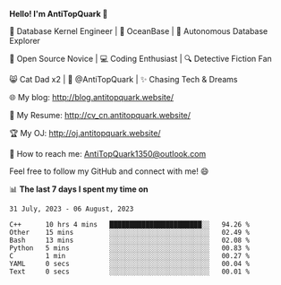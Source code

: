 
**Hello! I'm AntiTopQuark 👋**

🔧 Database Kernel Engineer | 🌊 OceanBase | 🤖 Autonomous Database Explorer

🌱 Open Source Novice | 💻 Coding Enthusiast | 🔍 Detective Fiction Fan

😸 Cat Dad x2 | 🎉 @AntiTopQuark | ✨ Chasing Tech & Dreams

🌐 My blog: http://blog.antitopquark.website/

📄 My Resume: http://cv_cn.antitopquark.website/

🏆 My OJ: http://oj.antitopquark.website/

📧 How to reach me: AntiTopQuark1350@outlook.com

Feel free to follow my GitHub and connect with me! 😄

📊 **The last 7 days I spent my time on** 

<!--START_SECTION:waka-->
```text
31 July, 2023 - 06 August, 2023

C++      10 hrs 4 mins   ███████████████████████░░   94.26 % 
Other    15 mins         ░░░░░░░░░░░░░░░░░░░░░░░░░   02.49 % 
Bash     13 mins         ░░░░░░░░░░░░░░░░░░░░░░░░░   02.08 % 
Python   5 mins          ░░░░░░░░░░░░░░░░░░░░░░░░░   00.83 % 
C        1 min           ░░░░░░░░░░░░░░░░░░░░░░░░░   00.27 % 
YAML     0 secs          ░░░░░░░░░░░░░░░░░░░░░░░░░   00.04 % 
Text     0 secs          ░░░░░░░░░░░░░░░░░░░░░░░░░   00.01 %
```
<!--END_SECTION:waka-->


